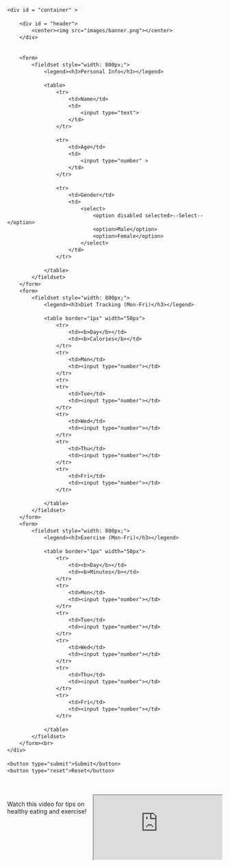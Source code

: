 <!DOCTYPE html>
<html lang="en">
<head>
    <meta charset="UTF-8">
    <meta name="viewport" content="width=device-width, initial-scale=1.0">
    <title>Document</title>
</head>
<body>

    <div id = "container" >
		
		<div id = "header">
			<center><img src="images/banner.png"></center>  
		</div>

        
        <form>
            <fieldset style="width: 800px;">
                <legend><h3>Personal Info</h3></legend>
    
                <table>
                    <tr>
                        <td>Name</td>
                        <td>
                            <input type="text">
                        </td>
                    </tr>
                    
                    <tr>
                        <td>Age</td>
                        <td>
                            <input type="number" >
                        </td>
                    </tr>
                   
                    <tr>
                        <td>Gender</td>
                        <td>
                            <select>
                                <option disabled selected>--Select--</option>
                                <option>Male</option>
                                <option>Female</option>
                            </select>
                        </td>
                    </tr>
                    
                </table>
            </fieldset>
        </form>
        <form>
            <fieldset style="width: 800px;">
                <legend><h3>Diet Tracking (Mon-Fri)</h3></legend>
    
                <table border="1px" width="50px">
                    <tr>
                        <td><b>Day</b></td>
                        <td><b>Calories</b></td>
                    </tr>
                    <tr>
                        <td>Mon</td>
                        <td><input type="number"></td>
                    </tr>
                    <tr>
                    <tr>
                        <td>Tue</td>
                        <td><input type="number"></td>
                    </tr>
                    <tr>
                        <td>Wed</td>
                        <td><input type="number"></td>
                    </tr>
                    <tr>
                        <td>Thu</td>
                        <td><input type="number"></td>
                    </tr>
                    <tr>
                        <td>Fri</td>
                        <td><input type="number"></td>
                    </tr>
                   
                </table>
            </fieldset>
        </form>
        <form>
            <fieldset style="width: 800px;">
                <legend><h3>Exercise (Mon-Fri)</h3></legend>
    
                <table border="1px" width="50px">
                    <tr>
                        <td><b>Day</b></td>
                        <td><b>Minutes</b></td>
                    </tr>
                    <tr>
                        <td>Mon</td>
                        <td><input type="number"></td>
                    </tr>
                    <tr>
                        <td>Tue</td>
                        <td><input type="number"></td>
                    </tr>
                    <tr>
                        <td>Wed</td>
                        <td><input type="number"></td>
                    </tr>
                    <tr>
                        <td>Thu</td>
                        <td><input type="number"></td>
                    </tr>
                    <tr>
                        <td>Fri</td>
                        <td><input type="number"></td>
                    </tr>
                   
                </table>
            </fieldset>
        </form><br>
    </div>

    <button type="submit">Submit</button>
    <button type="reset">Reset</button>
  </form>
</div>
<br><br>


<iframe src="https://www.youtube.com/embed/Cbs6k8VUuNI" align="right" style="width: fit-content;"></iframe>
<p> Watch this video for tips on healthy eating and exercise!</p>

</body>
</html>
